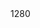 <dec f='halide/llvm-install/include/llvm/Transforms/Scalar/GVN.h' l='168' type='llvm::MemoryDependenceResults *'/>
<use f='halide/llvm-install/include/llvm/Transforms/Scalar/GVN.h' l='205' u='w' c='_ZN4llvm3GVN10ValueTable9setMemDepEPNS_23MemoryDependenceResultsE'/>
<offset>1280</offset>
